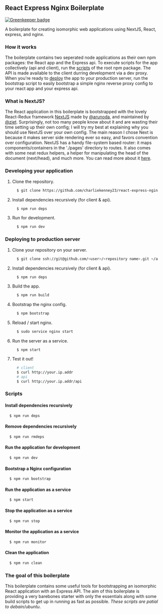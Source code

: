## React Express Nginx Boilerplate

[![Greenkeeper badge](https://badges.greenkeeper.io/Charliekenney23/react-express-nginx-boilerplate.svg)](https://greenkeeper.io/)

A boilerplate for creating isomorphic web applications using NextJS, React, express, and nginx.

### How it works
The boilerplate contains two seperated node applications as their own npm packages: the React app and the Express api. To execute scripts for the app collectively (api and client), run the [scripts](#scripts) of the root npm package. The API is made available to the client durring development via a dev proxy. When you're ready to [deploy](Deploying-to-production-server) the app to your production server, run the bootstrap script to easily bootstrap a simple nginx reverse proxy config to your react app and your express api.

### What is NextJS?
The React application in this boilerplate is bootstrapped with the lovely React-Redux framework [NextJS](https://github.com/ziet/nextjs) made by [@arunoda](https://github.com/arunoda), and maintained by [@ziet](https://github.com/zeit). Surprisingly, not too many people know about it and are wasting their time setting up their own config; I will try my best at explaining why you should use NextJS over your own config. The main reason I chose Next is because it makes server side rendering ever so easy, and favors convention over configuration. NextJS has a handy file-system based router: it maps components/containers in the './pages' directory to routes. It also comes with some neat redux helpers, a helper for manipulating the head of the document (next/head), and much more. You can read more about it [here](https://github.com/zeit/nextjs). 

### Developing your application
1. Clone the repository.
   ```bash
     $ git clone https://github.com/charliekenney23/react-express-nginx-boilerplate.git
   ```
2. Install dependencies recursively (for client & api).
   ```bash
     $ npm run deps
   ```
3. Run for development.
   ```bash
     $ npm run dev
   ```

### Deploying to production server
1. Clone your repository on your server.
   ```bash
     $ git clone ssh://git@github.com/<user>/<repository name>.git ~/app
   ```
2. Install dependencies recursively (for client & api).
   ```bash
     $ npm run deps
   ```
3. Build the app.
   ```bash
     $ npm run build
   ```
4. Bootstrap the nginx config.
   ```bash
     $ npm bootstrap
   ```
5. Reload / start nginx.
   ```bash
     $ sudo service nginx start 
   ```
6. Run the server as a service.
   ```
     $ npm start
   ```
7. Test it out!
   ```bash
     # client
     $ curl http://your.ip.addr
     # api
     $ curl http://your.ip.addr/api
   ```
   
### Scripts
#### Install dependencies recursively
```
  $ npm run deps
```
#### Remove dependencies recursively
```
  $ npm run rmdeps
```
#### Run the application for development
```
  $ npm run dev
```
#### Bootstrap a Nginx configuration
```
  $ npm run bootstrap
```
#### Run the application as a service
```
  $ npm start
```
#### Stop the application as a service
```
  $ npm run stop
```
#### Monitor the application as a service
```
  $ npm run monitor
```
#### Clean the application
```bash
  $ npm run clean
```

### The goal of this boilerplate
This boilerplate contains some useful tools for bootstrapping an isomorphic React application with an Express API. The aim of this boilerplate is providing a very barebones starter with only the essentials along with some build scripts to get up in running as fast as possible. *These scripts are patial to debain/ubuntu*.


